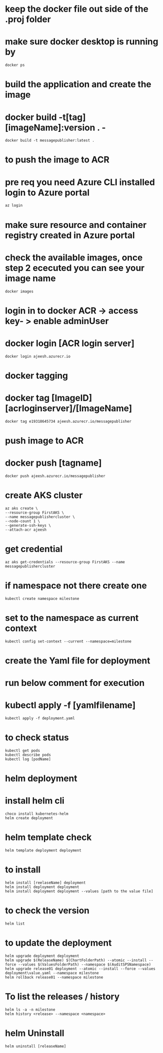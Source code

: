 
# keep the docker file out side of the .proj folder
# make sure docker desktop is running by 
	docker ps

# build the application and create the image
# docker build -t[tag] [imageName]:version . - 
	docker build -t messagepublisher:latest .

# to push the image to ACR
# pre req you need Azure CLI installed login to Azure portal
	az login

# make sure resource and container registry created in Azure portal 
# check the available images, once step 2 ececuted you can see your image name
	docker images

# login in to docker ACR -> access key- > enable adminUser 
# docker login [ACR login server]
	docker login ajeesh.azurecr.io

# docker tagging
# docker tag [ImageID] [acrloginserver]/[ImageName]
	docker tag e19318645734 ajeesh.azurecr.io/messagepublisher 

# push image to ACR
# docker push [tagname]
	docker push ajeesh.azurecr.io/messagepublisher 

# create AKS cluster 
	az aks create \
	--resource-group FirstAKS \
	--name messagepublishercluster \
	--node-count 1 \
	--generate-ssh-keys \
	--attach-acr ajeesh

# get credential
    az aks get-credentials --resource-group FirstAKS --name messagepublishercluster

# if namespace not there create one
    kubectl create namespace milestone

# set to the namespace as current context
    kubectl config set-context --current --namespace=milestone


# create the Yaml file for deployment
# run below comment for execution
# kubectl apply -f [yamlfilename]
	kubectl apply -f deployment.yaml

# to check status
	kubectl get pods
    kubectl describe pods
    kubectl log [podName]

# helm deployment

# install helm cli
	choco install kubernetes-helm
	helm create deployment

# helm template check
	helm template deployment deployment

# to install
    helm install [reelaseName] deployment
	helm install deployment deployment
    helm install deployment deployment --values [path to the value file]

# to check the version
	helm list

# to update the deployment
	helm upgrade deployment deployment
    helm upgrade $(ReleaseName) $(ChartFolderPath) --atomic --install --force --values $(ValuesFolderPath) --namespace $(AuditSPSNamespace)
    helm upgrade release01 deployment --atomic --install --force --values deployment\value.yaml --namespace milestone
    helm rollback release01 --namespace milestone

# To list the releases / history
    helm ls -a -n milestone
    helm history <release> --namespace <namespace>

# helm Uninstall
    helm uninstall [releaseName]

